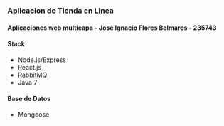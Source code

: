 ### Aplicacion de Tienda en Linea
#### Aplicaciones web multicapa - José Ignacio Flores Belmares - 235743


#### Stack
- Node.js/Express
- React.js
- RabbitMQ
- Java 7


#### Base de Datos
- Mongoose
